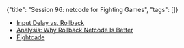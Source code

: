 {"title": "Session 96: netcode for Fighting Games", "tags": []}

* [Input Delay vs. Rollback](https://www.youtube.com/watch?v=1JHetORRpfQ)
* [Analysis: Why Rollback Netcode Is Better](https://www.youtube.com/watch?v=0NLe4IpdS1w)
* [Fightcade](https://www.fightcade.com/)

